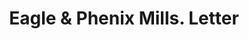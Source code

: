 ---
doi: 10.7916/D8903FR6
date_other: '1912'
date_other_textual: '1912'
form: correspondence
genre:
- Letters (correspondence)
name:
- Eagle & Phenix Mills
object_in_context_url: https://biggert.cul.columbia.edu/items/view/ave_biggert_00118
subject_hierarchical_geographic:
- Columbus, Georgia, United States
subject_name:
- Eagle & Phenix Mills
title: Eagle & Phenix Mills. Letter
sort_title: Eagle & Phenix Mills. Letter
call_number: ave_biggert_00118
coordinates:
- 32.492222222222225,-84.94027777777778
pid: ave_biggert_00118
identifiers: ave_biggert_00118
canvas_id: ldpd:395393
permalink: "/items/ave_biggert_00118/"
layout: iiif-image-page
---
